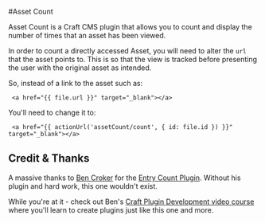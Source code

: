 #Asset Count

Asset Count is a Craft CMS plugin that allows you to count and display the number of times that an asset has been viewed.

In order to count a directly accessed Asset, you will need to alter the `url` that the asset points to. This is so that the view is tracked before presenting the user with the original asset as intended.

So, instead of a link to the asset such as:

```
 <a href="{{ file.url }}" target="_blank"></a>
```

You'll need to change it to:

```
 <a href="{{ actionUrl('assetCount/count', { id: file.id }) }}" target="_blank"></a>
```

## Credit & Thanks

A massive thanks to [Ben Croker](https://github.com/putyourlightson) for the [Entry Count Plugin](https://github.com/putyourlightson/craft-entry-count). Without his plugin and hard work, this one wouldn't exist.

While you're at it - check out Ben's [Craft Plugin Development video course](https://mijingo.com/products/screencasts/craft-plugin-development/) where you'll learn to create plugins just like this one and more.
